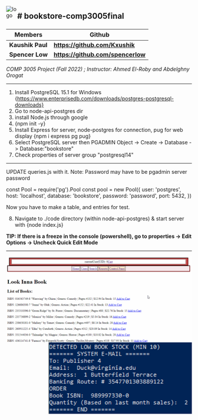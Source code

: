 <img align="left" alt="logo" width="30" src="./node-api-postgres/code/favicon.ico"><h2> # bookstore-comp3005final </h2>

<h3>

Members | Github
------------ | -------------
Kaushik Paul | https://github.com/Kxushik
Spencer Low | https://github.com/spencerlow

</h3>

<i> COMP 3005 Project (Fall 2022) ; Instructor: Ahmed El-Roby and Abdelghny Orogat </i>

---
1. Install PostgreSQL 15.1 for Windows {https://www.enterprisedb.com/downloads/postgres-postgresql-downloads}
2. Go to node-api-postgres dir
3. install Node.js through google
4. {npm init -y}
5. Install Express for server, node-postgres for connection, pug for web display {npm i express pg pug}
6. Select PostgreSQL server then PGADMIN Object -> Create -> Database -> Database:"bookstore"
7. Check properties of server group "postgresql14"
---

UPDATE queries.js with it.
Note: Password may have to be pgadmin server password

const Pool = require('pg').Pool
const pool = new Pool({
  user: 'postgres',
  host: 'localhost',
  database: 'bookstore',
  password: 'password',
  port: 5432,
})

Now you have to make a table, and entries for test.

8. Navigate to ./code directory (within node-api-postgres) & start server with {node index.js}



**TIP: If there is a freeze in the console (powershell), go to properties -> Edit Options -> Uncheck Quick Edit Mode**

---

<img align="left" alt="owner_view" width="600" src="./gifs/owner_view.gif">
<img align="right" alt="restock" width="390" src="./screenshots/console_restocking_feedback.png">

